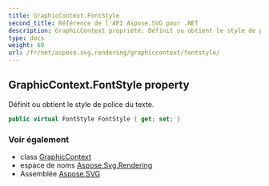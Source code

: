```yaml
---
title: GraphicContext.FontStyle
second_title: Référence de l'API Aspose.SVG pour .NET
description: GraphicContext propriété. Définit ou obtient le style de police du texte.
type: docs
weight: 60
url: /fr/net/aspose.svg.rendering/graphiccontext/fontstyle/
---
```

## GraphicContext.FontStyle property

Définit ou obtient le style de police du texte.

```csharp
public virtual FontStyle FontStyle { get; set; }
```

### Voir également

* class [GraphicContext](../)
* espace de noms [Aspose.Svg.Rendering](../../graphiccontext/)
* Assemblée [Aspose.SVG](../../../)


